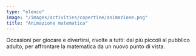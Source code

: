 ```yaml
---
type: "elenco"
image: "/images/activities/copertine/animazione.png"
title: "Animazione matematica"
---
```


Occasioni per giocare e divertirsi, rivolte a tutti: dai più piccoli al pubblico adulto, per affrontare la matematica da un nuovo punto di vista.
